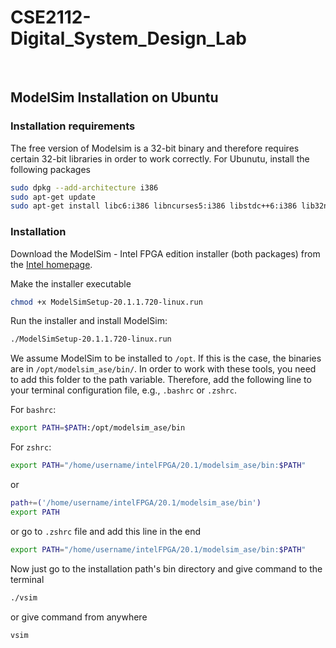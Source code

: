 # CSE2112-Digital_System_Design_Lab

<br>

## ModelSim Installation on Ubuntu

### Installation requirements

The free version of Modelsim is a 32-bit binary and therefore requires certain 32-bit libraries in order to work correctly. For Ubunutu, install the following packages

```sh
sudo dpkg --add-architecture i386
sudo apt-get update
sudo apt-get install libc6:i386 libncurses5:i386 libstdc++6:i386 lib32ncurses6 libxft2 libxft2:i386 libxext6 libxext6:i386 
```

### Installation

Download the ModelSim - Intel FPGA edition installer (both packages) from the [Intel homepage](https://download.altera.com/akdlm/software/acdsinst/20.1std.1/720/ib_installers/ModelSimSetup-20.1.1.720-linux.run). 

Make the installer executable

```sh
chmod +x ModelSimSetup-20.1.1.720-linux.run
```

Run the installer and install ModelSim:

```sh
./ModelSimSetup-20.1.1.720-linux.run
```

We assume ModelSim to be installed to `/opt`. If this is the case, the binaries are in `/opt/modelsim_ase/bin/`. In order to work with these tools, you need to add this folder to the path variable. Therefore, add the following line to your terminal configuration file, e.g., `.bashrc` or `.zshrc`.

For `bashrc`:
```sh
export PATH=$PATH:/opt/modelsim_ase/bin
```

For `zshrc`:
```sh
export PATH="/home/username/intelFPGA/20.1/modelsim_ase/bin:$PATH"
```
or
```sh
path+=('/home/username/intelFPGA/20.1/modelsim_ase/bin')
export PATH
```
or go to `.zshrc` file and add this line in the end
```sh
export PATH="/home/username/intelFPGA/20.1/modelsim_ase/bin:$PATH"
```

Now just go to the installation path's bin directory and give command to the terminal
```sh
./vsim
```
or give command from anywhere
```sh
vsim
```

